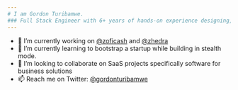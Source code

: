 ```yaml
---
# I am Gordon Turibamwe.
### Full Stack Engineer with 6+ years of hands-on experience designing, developing, and implementing mobile, desktop and web applications and solutions using a range of technologies and programming languages. Well versed in Ui/Ux design & development, databases, mobile, desktop and web development.
---
```

- 🔭 I’m currently working on [@zoficash](https://github.com/zoficash) and [@zhedra](https://github.com/Zhedra4Business)
- 🌱 I’m currently learning to bootstrap a startup while building in stealth mode.
- 👯 I’m looking to collaborate on SaaS projects specifically software for business solutions
- 📫 Reach me on Twitter: [@gordonturibamwe](https://twitter.com/gordonturibamwe)

